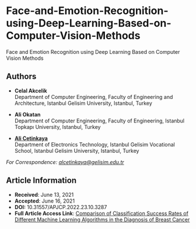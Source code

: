 # Face-and-Emotion-Recognition-using-Deep-Learning-Based-on-Computer-Vision-Methods

Face and Emotion Recognition using Deep Learning Based on Computer Vision Methods

## Authors
- **Celal Akcelik**  
  Department of Computer Engineering, Faculty of Engineering and Architecture, Istanbul Gelisim University, Istanbul, Turkey

- **Ali Okatan**  
  Department of Computer Engineering, Faculty of Engineering, Istanbul Topkapı University, Istanbul, Turkey

- [**Ali Cetinkaya**](https://scholar.google.com.tr/citations?user=XSEW-NcAAAAJ)  
  Department of Electronics Technology, Istanbul Gelisim Vocational School, Istanbul Gelisim University, Istanbul, Turkey  

*For Correspondence: alcetinkaya@gelisim.edu.tr*

## Article Information
- **Received**: June 13, 2021  
- **Accepted**: June 16, 2021
- **DOI:** 10.31557/APJCP.2022.23.10.3287
- **Full Article Access Link**: [Comparison of Classification Success Rates of Different Machine Learning Algorithms in the Diagnosis of Breast Cancer](https://journal.waocp.org/article_90310.html)
